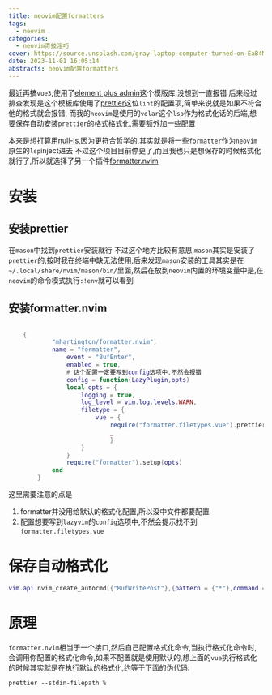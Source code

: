 ```yaml
---
title: neovim配置formatters
tags:
  - neovim
categories:
  - neovim奇技淫巧
cover: https://source.unsplash.com/gray-laptop-computer-turned-on-EaB4Ml7C7fE/1200x628
date: 2023-11-01 16:05:14
abstracts: neovim配置formatters
---
```


最近再搞`vue3`,使用了[element plus admin](https://element-plus-admin.cn/)这个模版库,没想到一直报错
后来经过排查发现是这个模板库使用了[prettier](https://prettier.io/)这位`lint`的配置项,简单来说就是如果不符合他的格式就会报错,
而我的`neovim`是使用的`volar`这个`lsp`作为格式化话的后端,想要保存自动安装`prettier`的格式格式化,需要额外加一些配置

本来是想打算用[null-ls](https://github.com/jose-elias-alvarez/null-ls.nvim),因为更符合哲学的,其实就是将一些`formatter`作为`neovim`原生的`lsp`inject进去
不过这个项目目前停更了,而且我也只是想保存的时候格式化就行了,所以就选择了另一个插件[formatter.nvim](https://github.com/mhartington/formatter.nvim)


# 安装


## 安装prettier

在`mason`中找到`prettier`安装就行
不过这个地方比较有意思,`mason`其实是安装了`prettier`的,按时我在终端中缺无法使用,后来发现`mason`安装的工具其实是在`~/.local/share/nvim/mason/bin/`里面,然后在放到`neovim`内置的环境变量中是,在`neovim`的命令模式执行`:!env`就可以看到

## 安装formatter.nvim
<!--more-->

```lua

    {
            "mhartington/formatter.nvim",
            name = "formatter",
                event = "BufEnter",
                enabled = true,
                # 这个配置一定要写到config选项中,不然会报错
                config = function(LazyPlugin,opts)
                local opts = {
                    logging = true,
                    log_level = vim.log.levels.WARN,
                    filetype = {
                        vue = {
                            require("formatter.filetypes.vue").prettier(),
                            _
                            }
                    }
                }
                require("formatter").setup(opts)
            end
        }

```

这里需要注意的点是
1. formatter并没用给默认的格式化配置,所以没中文件都要配置
2. 配置想要写到`lazyvim`的`config`选项中,不然会提示找不到`formatter.filetypes.vue`


# 保存自动格式化

```lua
vim.api.nvim_create_autocmd({"BufWritePost"},{pattern = {"*"},command = "FormatWrite"})
```

# 原理

`formatter.nvim`相当于一个接口,然后自己配置格式化命令,当执行格式化命令时,会调用你配置的格式化命令,如果不配置就是使用默认的,想上面的`vue`执行格式化的时候其实就是在执行默认的格式化,约等于下面的伪代码:

```shell
prettier --stdin-filepath %
```
